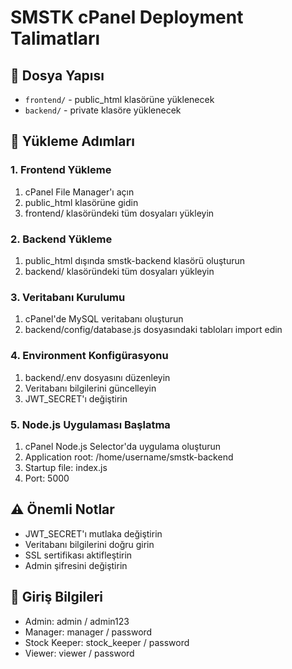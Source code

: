 # SMSTK cPanel Deployment Talimatları

## 📁 Dosya Yapısı
- `frontend/` - public_html klasörüne yüklenecek
- `backend/` - private klasöre yüklenecek

## 🚀 Yükleme Adımları

### 1. Frontend Yükleme
1. cPanel File Manager'ı açın
2. public_html klasörüne gidin
3. frontend/ klasöründeki tüm dosyaları yükleyin

### 2. Backend Yükleme
1. public_html dışında smstk-backend klasörü oluşturun
2. backend/ klasöründeki tüm dosyaları yükleyin

### 3. Veritabanı Kurulumu
1. cPanel'de MySQL veritabanı oluşturun
2. backend/config/database.js dosyasındaki tabloları import edin

### 4. Environment Konfigürasyonu
1. backend/.env dosyasını düzenleyin
2. Veritabanı bilgilerini güncelleyin
3. JWT_SECRET'ı değiştirin

### 5. Node.js Uygulaması Başlatma
1. cPanel Node.js Selector'da uygulama oluşturun
2. Application root: /home/username/smstk-backend
3. Startup file: index.js
4. Port: 5000

## ⚠️ Önemli Notlar
- JWT_SECRET'ı mutlaka değiştirin
- Veritabanı bilgilerini doğru girin
- SSL sertifikası aktifleştirin
- Admin şifresini değiştirin

## 🔗 Giriş Bilgileri
- Admin: admin / admin123
- Manager: manager / password
- Stock Keeper: stock_keeper / password
- Viewer: viewer / password
